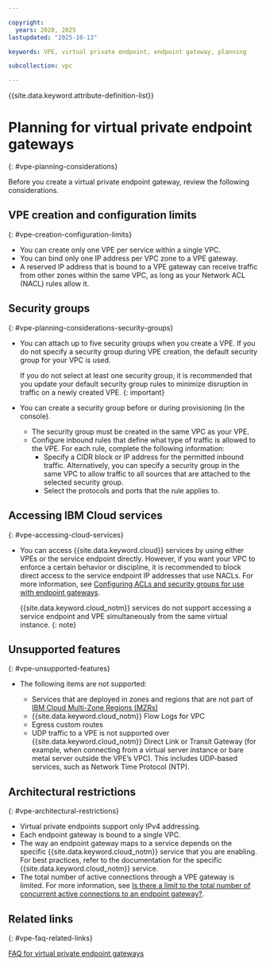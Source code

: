 ```yaml
---

copyright:
  years: 2020, 2025
lastupdated: "2025-10-13"

keywords: VPE, virtual private endpoint, endpoint gateway, planning

subcollection: vpc

---
```


{{site.data.keyword.attribute-definition-list}}

# Planning for virtual private endpoint gateways
{: #vpe-planning-considerations}

Before you create a virtual private endpoint gateway, review the following considerations.

## VPE creation and configuration limits
{: #vpe-creation-configuration-limits}

* You can create only one VPE per service within a single VPC.
* You can bind only one IP address per VPC zone to a VPE gateway.
* A reserved IP address that is bound to a VPE gateway can receive traffic from other zones within the same VPC, as long as your Network ACL (NACL) rules allow it.

## Security groups
{: #vpe-planning-considerations-security-groups} 

* You can attach up to five security groups when you create a VPE. If you do not specify a security group during VPE creation, the default security group for your VPC is used.

   If you do not select at least one security group, it is recommended that you update your default security group rules to minimize disruption in traffic on a newly created VPE.
   {: important}

* You can create a security group before or during provisioning (in the console).
   * The security group must be created in the same VPC as your VPE.
   * Configure inbound rules that define what type of traffic is allowed to the VPE. For each rule, complete the following information:
      * Specify a CIDR block or IP address for the permitted inbound traffic. Alternatively, you can specify a security group in the same VPC to allow traffic to all sources that are attached to the selected security group.
      * Select the protocols and ports that the rule applies to.

## Accessing IBM Cloud services
{: #vpe-accessing-cloud-services}

* You can access {{site.data.keyword.cloud}} services by using either VPEs or the service endpoint directly. However, if you want your VPC to enforce a certain behavior or discipline, it is recommended to block direct access to the service endpoint IP addresses that use NACLs. For more information, see [Configuring ACLs and security groups for use with endpoint gateways](/docs/vpc?topic=vpc-configure-acls-sgs-endpoint-gateways).

   {{site.data.keyword.cloud_notm}} services do not support accessing a service endpoint and VPE simultaneously from the same virtual instance.
   {: note} 

## Unsupported features
{: #vpe-unsupported-features}

* The following items are not supported:

   * Services that are deployed in zones and regions that are not part of [IBM Cloud Multi-Zone Regions (MZRs)](/docs/overview?topic=overview-locations#table-mzr)
   * {{site.data.keyword.cloud_notm}} Flow Logs for VPC 
   * Egress custom routes 
   * UDP traffic to a VPE is not supported over {{site.data.keyword.cloud_notm}} Direct Link or Transit Gateway (for example, when connecting from a virtual server instance or bare metal server outside the VPE’s VPC). This includes UDP-based services, such as Network Time Protocol (NTP).

## Architectural restrictions
{: #vpe-architectural-restrictions}

* Virtual private endpoints support only IPv4 addressing.
* Each endpoint gateway is bound to a single VPC.
* The way an endpoint gateway maps to a service depends on the specific {{site.data.keyword.cloud_notm}} service that you are enabling. For best practices, refer to the documentation for the specific {{site.data.keyword.cloud_notm}} service.
* The total number of active connections through a VPE gateway is limited. For more information, see [Is there a limit to the total number of concurrent active connections to an endpoint gateway?](/docs/vpc?topic=vpc-faqs-vpe#faq-reserved-ips-and-number-ports).

## Related links
{: #vpe-faq-related-links}

[FAQ for virtual private endpoint gateways](/docs/vpc?topic=vpc-faqs-vpe)
